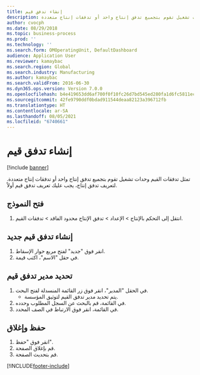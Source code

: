 ```yaml
---
title: إنشاء تدفق قيم
description: تمثل تدفقات القيم وحدات تشغيل تقوم بتجميع تدفق إنتاج واحد أو تدفقات إنتاج متعددة.
author: cvocph
ms.date: 08/29/2018
ms.topic: business-process
ms.prod: ''
ms.technology: ''
ms.search.form: OMOperatingUnit, DefaultDashboard
audience: Application User
ms.reviewer: kamaybac
ms.search.region: Global
ms.search.industry: Manufacturing
ms.author: kamaybac
ms.search.validFrom: 2016-06-30
ms.dyn365.ops.version: Version 7.0.0
ms.openlocfilehash: b4e419653dd6af700f0f10fc26d7bd545ed280fa1d6fc5811ec15e9fe63b6884
ms.sourcegitcommit: 42fe9790ddf0bdad911544deaa82123a396712fb
ms.translationtype: HT
ms.contentlocale: ar-SA
ms.lasthandoff: 08/05/2021
ms.locfileid: "6740661"
---
```

# <a name="create-a-value-stream"></a>إنشاء تدفق قيم

[!include [banner](../../includes/banner.md)]

تمثل تدفقات القيم وحدات تشغيل تقوم بتجميع تدفق إنتاج واحد أو تدفقات إنتاج متعددة. لتعريف تدفق إنتاج، يجب عليك تعريف تدفق قيم أولاً.


## <a name="open-the-form"></a>فتح النموذج
1. انتقل إلى التحكم بالإنتاج > الإعداد > تدفق الإنتاج محدود الفاقد > تدفقات القيم.

## <a name="create-a-new-value-stream"></a>إنشاء تدفق قيم جديد
1. انقر فوق "جديد" لفتح مربع حوار الإسقاط‬.
2. في حقل "الاسم"، اكتب قيمة.

## <a name="select-a-value-stream-manager"></a>تحديد مدير تدفق قيم
1. في الحقل "المدير"، انقر فوق زر القائمة المنسدلة لفتح البحث.
    * يتم تحديد مدير تدفق القيم لتوثيق المؤسسة.  
2. في القائمة، قم بالبحث عن السجل المطلوب وحدده.
3. في القائمة، انقر فوق الارتباط في الصف المحدد.

## <a name="save-and-close"></a>حفظ وإغلاق
1. انقر فوق "حفظ".
2. قم بإغلاق الصفحة.
3. قم بتحديث الصفحة.



[!INCLUDE[footer-include](../../../includes/footer-banner.md)]